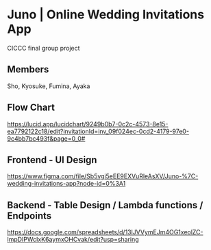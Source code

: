 # Juno | Online Wedding Invitations App

CICCC final group project

## Members

Sho, Kyosuke, Fumina, Ayaka

## Flow Chart
https://lucid.app/lucidchart/9249b0b7-0c2c-4573-8e15-ea7792122c18/edit?invitationId=inv_09f024ec-0cd2-4179-97e0-9c4bb7bc493f&page=0_0#

## Frontend - UI Design

https://www.figma.com/file/Sb5vgi5eEE9EXVuRleAsXV/Juno-%7C-wedding-invitations-app?node-id=0%3A1

## Backend - Table Design / Lambda functions / Endpoints

https://docs.google.com/spreadsheets/d/13lJVVymEJm4OG1xeolZC-lmpDIPWcIxK6aymxOHCvak/edit?usp=sharing

